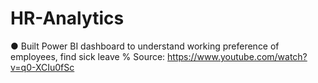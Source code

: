 # HR-Analytics
●	Built Power BI dashboard to understand working preference of employees, find sick leave %
Source: https://www.youtube.com/watch?v=q0-XCIu0fSc
